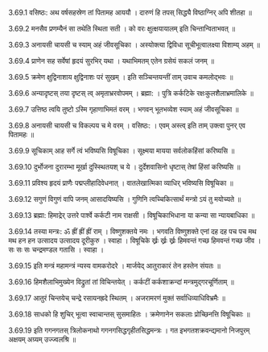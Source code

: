 3.69.1
वसिष्ठः:
अथ वर्षसहस्रेण तां पितामह आययौ ।
दारुणं हि तपस् सिद्ध्यै विष्ठाग्निर् अपि शीतहा ॥


3.69.2
मनसैव प्रणम्यैनं सा तथेति स्थिता सती ।
को वरः क्षुत्क्षयायालम् इति चिन्तान्विताभवत् ॥


3.69.3
अनायसी चायसी च स्याम् अहं जीवसूचिका ।
अस्योक्त्या द्विविधा सूचीभूत्वालक्ष्या विशाम्य् अहम् ॥


3.69.4
प्राणेन सह सर्वेषां हृदयं सुरभिर् यथा ।
यथाभिमतम् एतेन ग्रसेयं सकलं जनम् ॥


3.69.5
क्रमेण क्षुद्विनाशाय क्षुद्विनाशः परं सुखम् ।
इति सञ्चिन्तयन्तीं ताम् उवाच कमलोद्भवः ॥


3.69.6
अन्यादृष्टस् तया दृष्टस् त्व् अमृताभ्ररवोपमम् ।
ब्रह्मा: ।
पुत्रि कर्कटिके रक्षःकुलशैलाभ्रमालिके ॥


3.69.7
उत्तिष्ठ त्वयि तुष्टो ऽस्मि गृहाणाभिमतं वरम् ।
भगवन् भूतभव्येश स्याम् अहं जीवसूचिका ॥


3.69.8
अनायसी चायसी च विकल्पय च मे वरम् ।
वसिष्ठः: ।
एवम् अस्त्व् इति ताम् उक्त्वा पुनर् एव पितामहः ॥


3.69.9
सूचिकाम् आह सर्गे त्वं भविष्यसि विषूचिका ।
सूक्ष्मया मायया सर्वलोकहिंसां करिष्यसि ॥


3.69.10
दुर्भोजना दुरारम्भा मूर्खा दुस्स्थितयश् च ये ।
दुर्देशवासिनो धृष्टास् तेषां हिंसां करिष्यसि ॥


3.69.11
प्रविश्य हृदयं प्राणैः पद्मप्लीहादिवेधनात् ।
वातलेखात्मिका व्याधिर् भविष्यसि विषूचिका ॥


3.69.12
सगुणं विगुणं वापि जनम् आसादयिष्यसि ।
गुणिनि त्वच्चिकित्सार्थं मन्त्रो ऽयं तु मयोच्यते ॥


3.69.13
ब्रह्मा:
हिमाद्रेर् उत्तरे पार्श्वे कर्कटी नाम राक्षसी ।
विषूचिकाभिधाना या कन्या सा न्यायबाधिका ॥


3.69.14
तस्या मन्त्रः:
	ॐ ह्रीं ह्रीं ह्रीं राम् ।
	विष्णुशक्तये नमः ।
	भगवति विष्णुशक्ते एनां दह दह पच पच मथ मथ हन हन उत्सादय उत्सादय दूरीकुरु ।
	स्वाहा ।
	विषूचिके र्ख्रः र्ख्रः र्ख्रः हिमवन्तं गच्छ हिमवन्तं गच्छ जीव ।
	सः सः सः चन्द्रमण्डल गतासि ।
	स्वाहा ।


3.69.15
इति मन्त्रं महामन्त्रं न्यस्य वामकरोदरे ।
मार्जयेद् आतुराकारं तेन हस्तेन संयतः ॥


3.69.16
हिमशैलाभिमुख्येन विद्रुतां तां विचिन्तयेत् ।
कर्कटीं कर्कशाक्रन्दां मन्त्रमुद्गरचूर्णिताम् ॥


3.69.17
आतुरं चिन्तयेच् चन्द्रे रसायनह्रदे स्थितम् ।
अजरामरणं मुक्तं सर्वाधिव्याधिविभ्रमैः ॥


3.69.18
साधको हि शुचिर् भूत्वा स्वाचान्तस् सुसमाहितः ।
क्रमेणानेन सकलाः प्रोच्छिनत्ति विषूचिकाः ॥


3.69.19
इति गगनगतस् त्रिलोकनाथो गगनगसिद्धगृहीतसिद्धमन्त्रः ।
गत इभगतशक्रवन्द्यमानो निजपुरम् अक्षयम् अग्र्यम् उज्ज्वलश्रि ॥

